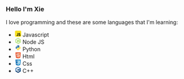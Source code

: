 ### Hello I'm Xie

I love programming and these are some languages that I'm learning:

-   ![python](/images/javascript.png) Javascript
-   ![python](/images/node-js.png) Node JS
-   ![python](/images/python.png) Python
-   ![python](/images/html5.png) Html
-   ![python](/images/css3.png) Css
-   ![python](/images/c.png) C++
